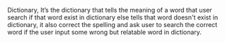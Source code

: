 Dictionary,
It’s the dictionary that tells the meaning of a word that user search if that word exist in dictionary else tells that word doesn't exist in dictionary, it also correct the spelling and ask user to search the correct word if the user input some wrong but relatable word in dictionary.
